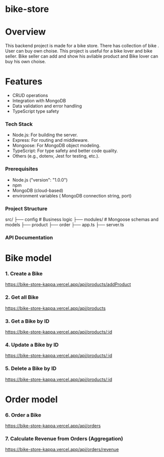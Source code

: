 # bike-store
# Overview
<div> 
<p> This backend project is made for a bike store. There has collection of bike . User can buy own choise. This project is useful for a bike lover and bike seller. Bike seller can add and show his avilable product and Bike lover can buy his own choise. </p>
</div>

# Features
<div> 
  <ul>
    <li>CRUD operations</li>
    <li>Integration with MongoDB</li>
    <li>Data validation and error handling</li>
    <li>TypeScript type safety</li>
  </ul>
</div>

### Tech Stack
<div> 
    <ul>
    <li>Node.js: For building the server.</li>
    <li>Express: For routing and middleware.</li>
    <li>Mongoose: For MongoDB object modeling.</li>
    <li>TypeScript: For type safety and better code quality.</li>
    <li>Others (e.g., dotenv, Jest for testing, etc.).</li>
  
  </ul>
</div>

### Prerequisites
<div> 
    <ul>
    <li>Node.js ("version": "1.0.0")</li>
    <li>npm</li>
    <li>MongoDB (cloud-based)</li>
    <li>environment variables ( MongoDB connection string, port)</li>

  </ul>
</div>

### Project Structure
<div> 
 src/
    ├── config     # Business logic
    ├── modules/    # Mongoose schemas and models
          ├── product
          ├── order
    ├── app.ts    
    ├── server.ts   
    
</div>


### API Documentation

### <h1 style= "font: 15px; "> Bike model </h1>
### 1. Create a Bike
<a> https://bike-store-kappa.vercel.app/api/products/addProduct </a>
### 2. Get all Bike
<a> https://bike-store-kappa.vercel.app/api/products </a>
### 3. Get a Bike by ID
<a>https://bike-store-kappa.vercel.app/api/products/:id </a>
### 4. Update a Bike by ID
<a>https://bike-store-kappa.vercel.app/api/products/:id </a>
### 5. Delete a Bike by ID
<a>https://bike-store-kappa.vercel.app/api/products/:id </a>


## <h1 style= "font: 15px; "> Order model </h1>
### 6. Order a Bike
<a> https://bike-store-kappa.vercel.app/api/orders </a>
### 7. Calculate Revenue from Orders (Aggregation)
<a> https://bike-store-kappa.vercel.app/api/orders/revenue </a>


